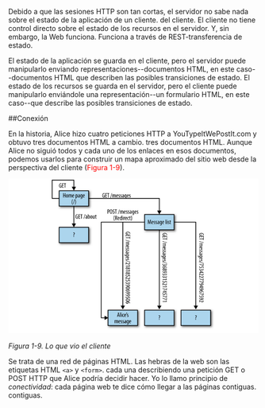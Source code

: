 Debido a que las sesiones HTTP son tan cortas, el servidor no sabe nada sobre el estado de la aplicación de un cliente.
del cliente. El cliente no tiene control directo sobre el estado de los recursos en el servidor. Y, sin embargo, la Web funciona. Funciona a través de REST-transferencia de estado.

El estado de la aplicación se guarda en el cliente, pero el servidor puede manipularlo enviando representaciones--documentos HTML, en este caso--documentos HTML que describen las posibles transiciones de estado.
El estado de los recursos se guarda en el servidor, pero el cliente puede manipularlo enviándole una representación--un formulario HTML, en este caso--que describe las posibles transiciones de estado.

##Conexión

En la historia, Alice hizo cuatro peticiones HTTP a YouTypeItWePostIt.com y obtuvo tres documentos HTML a cambio.
tres documentos HTML. Aunque Alice no siguió todos y cada uno de los enlaces en esos documentos, podemos usarlos para construir un mapa aproximado del sitio web desde la perspectiva del cliente (<span style="color: red;">Figura 1-9</span>).

![Texto alternativo](./image/img-13.png)

*Figura 1-9. Lo que vio el cliente*

Se trata de una red de páginas HTML. Las hebras de la web son las etiquetas HTML `<a>` y `<form>`.
cada una describiendo una petición GET o POST HTTP que Alice podría decidir hacer. Yo lo llamo
principio de *conectividad*: cada página web te dice cómo llegar a las páginas contiguas.
contiguas.
